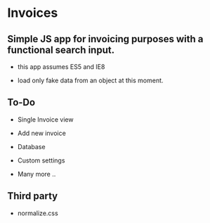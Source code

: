 # Invoices

## Simple JS app for invoicing purposes with a functional search input.

- this app assumes ES5 and IE8

- load only fake data from an object at this moment.

## To-Do

- Single Invoice view

- Add new invoice

- Database

- Custom settings

- Many more ..

## Third party

- normalize.css
